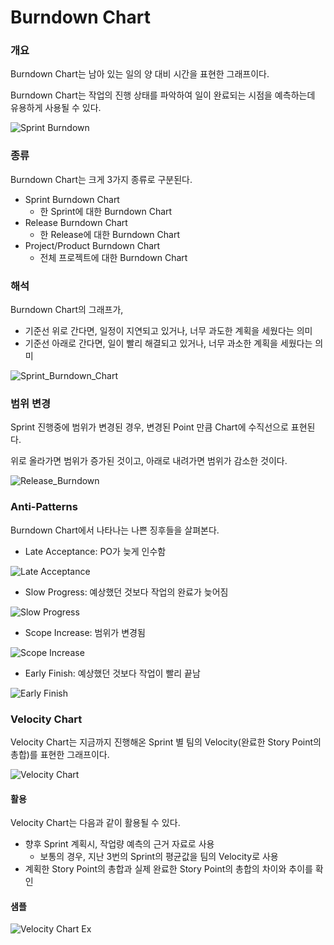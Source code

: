 # Burndown Chart

### 개요

Burndown Chart는 남아 있는 일의 양 대비 시간을 표현한 그래프이다.

Burndown Chart는 작업의 진행 상태를 파악하여 일이 완료되는 시점을 예측하는데 유용하게 사용될 수 있다.

![Sprint Burndown](./img/SprintBurnDown_Post.jpg "Sprint Burndown Chart")

### 종류

Burndown Chart는 크게 3가지 종류로 구분된다.

- Sprint Burndown Chart
  - 한 Sprint에 대한 Burndown Chart
- Release Burndown Chart
  - 한 Release에 대한 Burndown Chart
- Project/Product Burndown Chart
  - 전체 프로젝트에 대한 Burndown Chart

### 해석

Burndown Chart의 그래프가,

- 기준선 위로 간다면, 일정이 지연되고 있거나, 너무 과도한 계획을 세웠다는 의미
- 기준선 아래로 간다면, 일이 빨리 해결되고 있거나, 너무 과소한 계획을 세웠다는 의미

![Sprint_Burndown_Chart](./img/image2020-6-24_16-23-57.png)

### 범위 변경

Sprint 진행중에 범위가 변경된 경우, 변경된 Point 만큼 Chart에 수직선으로 표현된다.

위로 올라가면 범위가 증가된 것이고, 아래로 내려가면 범위가 감소한 것이다. 

![Release_Burndown](./img/image2020-6-24_16-24-40.png)

### Anti-Patterns

Burndown Chart에서 나타나는 나쁜 징후들을 살펴본다.

- Late Acceptance: PO가 늦게 인수함

![Late Acceptance](./img/image2020-6-24_16-26-21.png)

- Slow Progress: 예상했던 것보다 작업의 완료가 늦어짐

![Slow Progress](./img/image2020-6-24_16-27-4.png)

- Scope Increase: 범위가 변경됨

![Scope Increase](./img/image2020-6-24_16-27-35.png)

- Early Finish: 예상했던 것보다 작업이 빨리 끝남

![Early Finish](./img/image2020-6-24_16-28-4.png)

### Velocity Chart

Velocity Chart는 지금까지 진행해온 Sprint 별 팀의 Velocity(완료한 Story Point의 총합)를 표현한 그래프이다.

![Velocity Chart](./img/image2020-6-24_16-33-49.png)

#### 활용

Velocity Chart는 다음과 같이 활용될 수 있다.

- 향후 Sprint 계획시, 작업량 예측의 근거 자료로 사용
  - 보통의 경우, 지난 3번의 Sprint의 평균값을 팀의 Velocity로 사용
- 계획한 Story Point의 총합과 실제 완료한 Story Point의 총합의 차이와 추이를 확인

#### 샘플

![Velocity Chart Ex](./img/image2020-6-24_16-34-26.png)